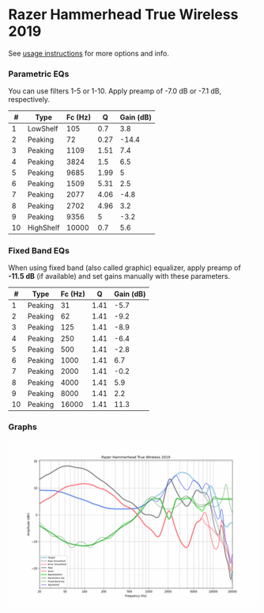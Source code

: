 # Razer Hammerhead True Wireless 2019
See [usage instructions](https://github.com/jaakkopasanen/AutoEq#usage) for more options and info.

### Parametric EQs
You can use filters 1-5 or 1-10. Apply preamp of -7.0 dB or -7.1 dB, respectively.

|   # | Type      |   Fc (Hz) |    Q |   Gain (dB) |
|-----|-----------|-----------|------|-------------|
|   1 | LowShelf  |       105 | 0.7  |         3.8 |
|   2 | Peaking   |        72 | 0.27 |       -14.4 |
|   3 | Peaking   |      1109 | 1.51 |         7.4 |
|   4 | Peaking   |      3824 | 1.5  |         6.5 |
|   5 | Peaking   |      9685 | 1.99 |         5   |
|   6 | Peaking   |      1509 | 5.31 |         2.5 |
|   7 | Peaking   |      2077 | 4.06 |        -4.8 |
|   8 | Peaking   |      2702 | 4.96 |         3.2 |
|   9 | Peaking   |      9356 | 5    |        -3.2 |
|  10 | HighShelf |     10000 | 0.7  |         5.6 |

### Fixed Band EQs
When using fixed band (also called graphic) equalizer, apply preamp of **-11.5 dB** (if available) and set gains manually with these parameters.

|   # | Type    |   Fc (Hz) |    Q |   Gain (dB) |
|-----|---------|-----------|------|-------------|
|   1 | Peaking |        31 | 1.41 |        -5.7 |
|   2 | Peaking |        62 | 1.41 |        -9.2 |
|   3 | Peaking |       125 | 1.41 |        -8.9 |
|   4 | Peaking |       250 | 1.41 |        -6.4 |
|   5 | Peaking |       500 | 1.41 |        -2.8 |
|   6 | Peaking |      1000 | 1.41 |         6.7 |
|   7 | Peaking |      2000 | 1.41 |        -0.2 |
|   8 | Peaking |      4000 | 1.41 |         5.9 |
|   9 | Peaking |      8000 | 1.41 |         2.2 |
|  10 | Peaking |     16000 | 1.41 |        11.3 |

### Graphs
![](./Razer%20Hammerhead%20True%20Wireless%202019.png)
